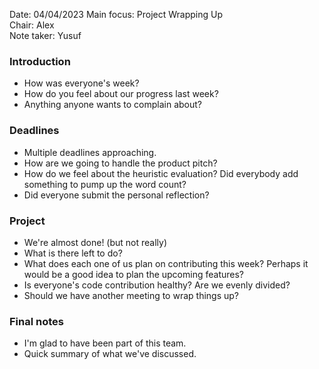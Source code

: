 ﻿Date:           04/04/2023
Main focus:     Project Wrapping Up\
Chair:          Alex\
Note taker:     Yusuf

### Introduction
- How was everyone's week?
- How do you feel about our progress last week?
- Anything anyone wants to complain about?
### Deadlines
- Multiple deadlines approaching.
- How are we going to handle the product pitch?
- How do we feel about the heuristic evaluation? Did everybody add something to pump up the word count?
- Did everyone submit the personal reflection?
### Project
- We're almost done! (but not really)
- What is there left to do?
- What does each one of us plan on contributing this week? Perhaps it would be a good idea to plan the upcoming features?
- Is everyone's code contribution healthy? Are we evenly divided?
- Should we have another meeting to wrap things up?
### Final notes
- I'm glad to have been part of this team.
- Quick summary of what we've discussed.
